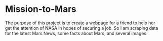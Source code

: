 # Mission-to-Mars

The purpose of this project is to create a webpage for a friend to help her get the attention of NASA in hopes of securing a job. So I am scraping data for the latest Mars News, some facts about Mars, and several images.
